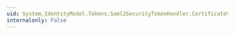 ```yaml
---
uid: System.IdentityModel.Tokens.Saml2SecurityTokenHandler.CertificateValidator
internalonly: False
---
```


